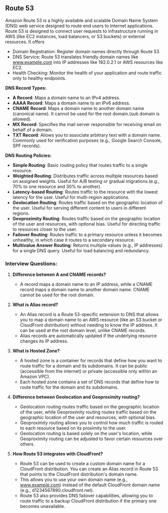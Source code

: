 ## Route 53
Amazon Route 53 is a highly available and scalable Domain Name System (DNS) web service designed to route end users to Internet applications. Route 53 is designed to connect user requests to infrastructure running in AWS (like EC2 instances, load balancers, or S3 buckets) or external resources. It offers
- Domain Registration: Register domain names directly through Route 53.
- DNS Service: Route 53 translates friendly domain names like www.example.com into IP addresses like 192.0.2.1 or AWS resources like EC2.
- Health Checking: Monitor the health of your application and route traffic only to healthy endpoints.

**DNS Record Types:**
- **A Record**: Maps a domain name to an IPv4 address.
- **AAAA Record**: Maps a domain name to an IPv6 address.
- **CNAME Record**: Maps a domain name to another domain name (canonical name). It cannot be used for the root domain.(sub domain is allowed).
- **MX Record**: Specifies the mail server responsible for receiving email on behalf of a domain.
- **TXT Record**: Allows you to associate arbitrary text with a domain name. Commonly used for verification purposes (e.g., Google Search Console, SPF records).

**DNS Routing Policies:**
- **Simple Routing**: Basic routing policy that routes traffic to a single resource.
- **Weighted Routing**: Distributes traffic across multiple resources based on assigned weights. Useful for A/B testing or gradual migrations.(e.g., 70% to one resource and 30% to another).
- **Latency-based Routing**: Routes traffic to the resource with the lowest latency for the user. Useful for multi-region applications.
- **Geolocation Routing**: Routes traffic based on the geographic location of the user. Useful for serving different content to users in different regions.
- **Geoproximity Routing**: Routes traffic based on the geographic location of the user and resources, with optional bias. Useful for directing traffic to resources closer to the user.
- **Failover Routing**: Routes traffic to a primary resource unless it becomes unhealthy, in which case it routes to a secondary resource.
- **Multivalue Answer Routing**: Returns multiple values (e.g., IP addresses) for a single DNS query. Useful for load balancing and redundancy.

### Interview Questions:
1. **Difference between A and CNAME records?**
   - A record maps a domain name to an IP address, while a CNAME record maps a domain name to another domain name. CNAME cannot be used for the root domain.

2. **What is Alias record?**
   - An Alias record is a Route 53-specific extension to DNS that allows you to map a domain name to an AWS resource (like an S3 bucket or CloudFront distribution) without needing to know the IP address. It can be used at the root domain level, unlike CNAME records.
   - Alias records are automatically updated if the underlying resource changes its IP address.

3. **What is Hosted Zone?**
   - A hosted zone is a container for records that define how you want to route traffic for a domain and its subdomains. It can be public (accessible from the internet) or private (accessible only within an Amazon VPC).
    - Each hosted zone contains a set of DNS records that define how to route traffic for the domain and its subdomains.

4. **Difference between Geolocation and Geoproximity routing?**
   - Geolocation routing routes traffic based on the geographic location of the user, while Geoproximity routing routes traffic based on the geographic location of the user and resources, with optional bias. 
   - Geoproximity routing allows you to control how much traffic is routed to each resource based on its proximity to the user.
   - Geolocation routing is based solely on the user's location, while Geoproximity routing can be adjusted to favor certain resources over others.

5. **How Route 53 integrates with CloudFront?**
   - Route 53 can be used to create a custom domain name for a CloudFront distribution. You can create an Alias record in Route 53 that points to the CloudFront distribution's domain name.
   - This allows you to use your own domain name (e.g., www.example.com) instead of the default CloudFront domain name (e.g., d1234567890.cloudfront.net).
   - Route 53 also provides DNS failover capabilities, allowing you to route traffic to a backup CloudFront distribution if the primary one becomes unavailable.
